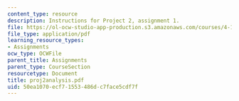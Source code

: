 ```yaml
---
content_type: resource
description: Instructions for Project 2, assignment 1.
file: https://ol-ocw-studio-app-production.s3.amazonaws.com/courses/4-104-architectural-design-intentions-spring-2004/50ea1070ecf71553486dc7face5cdf7f_proj2analysis.pdf
file_type: application/pdf
learning_resource_types:
- Assignments
ocw_type: OCWFile
parent_title: Assignments
parent_type: CourseSection
resourcetype: Document
title: proj2analysis.pdf
uid: 50ea1070-ecf7-1553-486d-c7face5cdf7f
---
```

